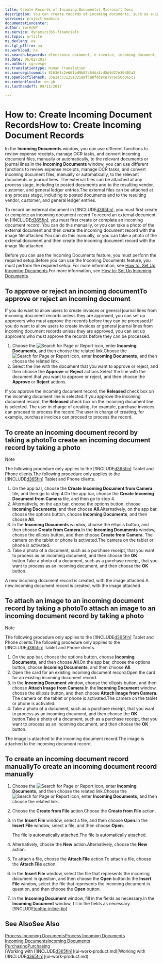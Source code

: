 ```yaml
---
title: Create Records of Incoming Documents| Microsoft Docs
description: You can create records of incoming documents, such as e-invoices, and manage OCR tasks, eCommerce, and document exchange.
services: project-madeira
documentationcenter: 
author: SorenGP
ms.service: dynamics365-financials
ms.topic: article
ms.devlang: na
ms.tgt_pltfrm: na
ms.workload: na
ms.search.keywords: electronic document, e-invoice, incoming document, OCR, ecommerce, document exchange, import invoice
ms.date: 06/02/2017
ms.author: sgroespe
ms.translationtype: Human Translation
ms.sourcegitcommit: 81636fc2e661bd9b07c54da1cd5d0d27e30d01a2
ms.openlocfilehash: 36e1acc3125e325a9fca8fdd9ce797ac50c065c1
ms.contentlocale: en-gb
ms.lasthandoff: 09/11/2017

---
```

# <a name="how-to-create-incoming-document-records"></a><span data-ttu-id="3d5f2-103">How to: Create Incoming Document Records</span><span class="sxs-lookup"><span data-stu-id="3d5f2-103">How to: Create Incoming Document Records</span></span>
<span data-ttu-id="3d5f2-104">In the **Incoming Documents** window, you can use different functions to review expense receipts, manage OCR tasks, and convert incoming document files, manually or automatically, to the relevant documents or journal lines.</span><span class="sxs-lookup"><span data-stu-id="3d5f2-104">In the **Incoming Documents** window, you can use different functions to review expense receipts, manage OCR tasks, and convert incoming document files, manually or automatically, to the relevant documents or journal lines.</span></span> <span data-ttu-id="3d5f2-105">The external files can be attached at any process stage, including to posted documents and to the resulting vendor, customer, and general ledger entries.</span><span class="sxs-lookup"><span data-stu-id="3d5f2-105">The external files can be attached at any process stage, including to posted documents and to the resulting vendor, customer, and general ledger entries.</span></span>

<span data-ttu-id="3d5f2-106">To record an external document in [!INCLUDE[d365fin](includes/d365fin_md.md)], you must first create or complete an incoming document record.</span><span class="sxs-lookup"><span data-stu-id="3d5f2-106">To record an external document in [!INCLUDE[d365fin](includes/d365fin_md.md)], you must first create or complete an incoming document record.</span></span> <span data-ttu-id="3d5f2-107">You can do this manually, or you can take a photo of the external document and then create the incoming document record with the image file attached.</span><span class="sxs-lookup"><span data-stu-id="3d5f2-107">You can do this manually, or you can take a photo of the external document and then create the incoming document record with the image file attached.</span></span>

<span data-ttu-id="3d5f2-108">Before you can use the Incoming Documents feature, you must perform the required setup.</span><span class="sxs-lookup"><span data-stu-id="3d5f2-108">Before you can use the Incoming Documents feature, you must perform the required setup.</span></span> <span data-ttu-id="3d5f2-109">For more information, see [How to: Set Up Incoming Documents](across-how-setup-income-documents.md).</span><span class="sxs-lookup"><span data-stu-id="3d5f2-109">For more information, see [How to: Set Up Incoming Documents](across-how-setup-income-documents.md).</span></span>

## <a name="to-approve-or-reject-an-incoming-document"></a><span data-ttu-id="3d5f2-110">To approve or reject an incoming document</span><span class="sxs-lookup"><span data-stu-id="3d5f2-110">To approve or reject an incoming document</span></span>
<span data-ttu-id="3d5f2-111">If you do want to allow users to create invoices or general journal lines from incoming document records unless they are approved, you can set up approvers who must approve the records before they can be processed.</span><span class="sxs-lookup"><span data-stu-id="3d5f2-111">If you do want to allow users to create invoices or general journal lines from incoming document records unless they are approved, you can set up approvers who must approve the records before they can be processed.</span></span>

1. <span data-ttu-id="3d5f2-112">Choose the ![Search for Page or Report](media/ui-search/search_small.png "Search for Page or Report icon") icon, enter **Incoming Documents**, and then choose the related link.</span><span class="sxs-lookup"><span data-stu-id="3d5f2-112">Choose the ![Search for Page or Report](media/ui-search/search_small.png "Search for Page or Report icon") icon, enter **Incoming Documents**, and then choose the related link.</span></span>
2. <span data-ttu-id="3d5f2-113">Select the line with the document that you want to approve or reject, and then choose the **Approve** or **Reject** actions.</span><span class="sxs-lookup"><span data-stu-id="3d5f2-113">Select the line with the document that you want to approve or reject, and then choose the **Approve** or **Reject** actions.</span></span>

<span data-ttu-id="3d5f2-114">If you approve the incoming document record, the **Released** check box on the incoming document line is selected.</span><span class="sxs-lookup"><span data-stu-id="3d5f2-114">If you approve the incoming document record, the **Released** check box on the incoming document line is selected.</span></span> <span data-ttu-id="3d5f2-115">The user in charge of creating, for example, purchase invoices can proceed to process the record.</span><span class="sxs-lookup"><span data-stu-id="3d5f2-115">The user in charge of creating, for example, purchase invoices can proceed to process the record.</span></span>

## <a name="to-create-an-incoming-document-record-by-taking-a-photo"></a><span data-ttu-id="3d5f2-116">To create an incoming document record by taking a photo</span><span class="sxs-lookup"><span data-stu-id="3d5f2-116">To create an incoming document record by taking a photo</span></span>
> [!NOTE]  
>   <span data-ttu-id="3d5f2-117">The following procedure only applies to the [!INCLUDE[d365fin](includes/d365fin_md.md)] Tablet and Phone clients.</span><span class="sxs-lookup"><span data-stu-id="3d5f2-117">The following procedure only applies to the [!INCLUDE[d365fin](includes/d365fin_md.md)] Tablet and Phone clients.</span></span>

1. <span data-ttu-id="3d5f2-118">On the app bar, choose the **Create Incoming Document from Camera** tile, and then go to step 4.</span><span class="sxs-lookup"><span data-stu-id="3d5f2-118">On the app bar, choose the **Create Incoming Document from Camera** tile, and then go to step 4.</span></span>
2. <span data-ttu-id="3d5f2-119">Alternatively, on the app bar, choose the options button, choose **Incoming Documents**, and then choose **All**.</span><span class="sxs-lookup"><span data-stu-id="3d5f2-119">Alternatively, on the app bar, choose the options button, choose **Incoming Documents**, and then choose **All**.</span></span>
3. <span data-ttu-id="3d5f2-120">In the **Incoming Documents** window, choose the ellipsis button, and then choose **Create from Camera**.</span><span class="sxs-lookup"><span data-stu-id="3d5f2-120">In the **Incoming Documents** window, choose the ellipsis button, and then choose **Create from Camera**.</span></span> <span data-ttu-id="3d5f2-121">The camera on the tablet or phone is activated.</span><span class="sxs-lookup"><span data-stu-id="3d5f2-121">The camera on the tablet or phone is activated.</span></span>
4. <span data-ttu-id="3d5f2-122">Take a photo of a document, such as a purchase receipt, that you want to process as an incoming document, and then choose the **OK** button.</span><span class="sxs-lookup"><span data-stu-id="3d5f2-122">Take a photo of a document, such as a purchase receipt, that you want to process as an incoming document, and then choose the **OK** button.</span></span>

<span data-ttu-id="3d5f2-123">A new incoming document record is created, with the image attached.</span><span class="sxs-lookup"><span data-stu-id="3d5f2-123">A new incoming document record is created, with the image attached.</span></span>

## <a name="to-attach-an-image-to-an-incoming-document-record-by-taking-a-photo"></a><span data-ttu-id="3d5f2-124">To attach an image to an incoming document record by taking a photo</span><span class="sxs-lookup"><span data-stu-id="3d5f2-124">To attach an image to an incoming document record by taking a photo</span></span>
> [!NOTE]  
>   <span data-ttu-id="3d5f2-125">The following procedure only applies to the [!INCLUDE[d365fin](includes/d365fin_md.md)] Tablet and Phone clients.</span><span class="sxs-lookup"><span data-stu-id="3d5f2-125">The following procedure only applies to the [!INCLUDE[d365fin](includes/d365fin_md.md)] Tablet and Phone clients.</span></span>

1. <span data-ttu-id="3d5f2-126">On the app bar, choose the options button, choose **Incoming Documents**, and then choose **All**.</span><span class="sxs-lookup"><span data-stu-id="3d5f2-126">On the app bar, choose the options button, choose **Incoming Documents**, and then choose **All**.</span></span>
2. <span data-ttu-id="3d5f2-127">Open the card for an existing incoming document record.</span><span class="sxs-lookup"><span data-stu-id="3d5f2-127">Open the card for an existing incoming document record.</span></span>
3. <span data-ttu-id="3d5f2-128">In the **Incoming Document** window, choose the ellipsis button, and then choose **Attach Image from Camera**.</span><span class="sxs-lookup"><span data-stu-id="3d5f2-128">In the **Incoming Document** window, choose the ellipsis button, and then choose **Attach Image from Camera**.</span></span> <span data-ttu-id="3d5f2-129">The camera on the tablet or phone is activated.</span><span class="sxs-lookup"><span data-stu-id="3d5f2-129">The camera on the tablet or phone is activated.</span></span>
4. <span data-ttu-id="3d5f2-130">Take a photo of a document, such as a purchase receipt, that you want to process as an incoming document, and then choose the **OK** button.</span><span class="sxs-lookup"><span data-stu-id="3d5f2-130">Take a photo of a document, such as a purchase receipt, that you want to process as an incoming document, and then choose the **OK** button.</span></span>

<span data-ttu-id="3d5f2-131">The image is attached to the incoming document record.</span><span class="sxs-lookup"><span data-stu-id="3d5f2-131">The image is attached to the incoming document record.</span></span>

## <a name="to-create-an-incoming-document-record-manually"></a><span data-ttu-id="3d5f2-132">To create an incoming document record manually</span><span class="sxs-lookup"><span data-stu-id="3d5f2-132">To create an incoming document record manually</span></span>
1. <span data-ttu-id="3d5f2-133">Choose the ![Search for Page or Report](media/ui-search/search_small.png "Search for Page or Report icon") icon, enter **Incoming Documents**, and then choose the related link.</span><span class="sxs-lookup"><span data-stu-id="3d5f2-133">Choose the ![Search for Page or Report](media/ui-search/search_small.png "Search for Page or Report icon") icon, enter **Incoming Documents**, and then choose the related link.</span></span>
2. <span data-ttu-id="3d5f2-134">Choose the **Create from File** action.</span><span class="sxs-lookup"><span data-stu-id="3d5f2-134">Choose the **Create from File** action.</span></span>  
3. <span data-ttu-id="3d5f2-135">In the **Insert File** window, select a file, and then choose **Open**.</span><span class="sxs-lookup"><span data-stu-id="3d5f2-135">In the **Insert File** window, select a file, and then choose **Open**.</span></span>

    <span data-ttu-id="3d5f2-136">The file is automatically attached.</span><span class="sxs-lookup"><span data-stu-id="3d5f2-136">The file is automatically attached.</span></span>
4. <span data-ttu-id="3d5f2-137">Alternatively, choose the **New** action.</span><span class="sxs-lookup"><span data-stu-id="3d5f2-137">Alternatively, choose the **New** action.</span></span>
5. <span data-ttu-id="3d5f2-138">To attach a file, choose the **Attach File** action.</span><span class="sxs-lookup"><span data-stu-id="3d5f2-138">To attach a file, choose the **Attach File** action.</span></span>
6. <span data-ttu-id="3d5f2-139">In the **Insert File** window, select the file that represents the incoming document in question, and then choose the **Open** button.</span><span class="sxs-lookup"><span data-stu-id="3d5f2-139">In the **Insert File** window, select the file that represents the incoming document in question, and then choose the **Open** button.</span></span>
7. <span data-ttu-id="3d5f2-140">In the **Incoming Document** window, fill in the fields as necessary.</span><span class="sxs-lookup"><span data-stu-id="3d5f2-140">In the **Incoming Document** window, fill in the fields as necessary.</span></span> [!INCLUDE[tooltip-inline-tip](includes/tooltip-inline-tip_md.md)]

## <a name="see-also"></a><span data-ttu-id="3d5f2-141">See Also</span><span class="sxs-lookup"><span data-stu-id="3d5f2-141">See Also</span></span>
[<span data-ttu-id="3d5f2-142">Process Incoming Documents</span><span class="sxs-lookup"><span data-stu-id="3d5f2-142">Process Incoming Documents</span></span>](across-process-income-documents.md)  
[<span data-ttu-id="3d5f2-143">Incoming Documents</span><span class="sxs-lookup"><span data-stu-id="3d5f2-143">Incoming Documents</span></span>](across-income-documents.md)  
[<span data-ttu-id="3d5f2-144">Purchasing</span><span class="sxs-lookup"><span data-stu-id="3d5f2-144">Purchasing</span></span>](purchasing-manage-purchasing.md)  
<span data-ttu-id="3d5f2-145">[Working with [!INCLUDE[d365fin](includes/d365fin_md.md)]](ui-work-product.md)</span><span class="sxs-lookup"><span data-stu-id="3d5f2-145">[Working with [!INCLUDE[d365fin](includes/d365fin_md.md)]](ui-work-product.md)</span></span>

